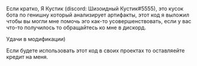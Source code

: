 Если кратко, Я Кустик (discord: Шизоидный Кустик#5555), это кусок бота по генишну который анализирует артифакты, этот код я выложил чтобы вы могли мне помочь эго как-то усовершенствовать, если у вас что-то получилось то обращайтесь ко мне в дискорд.

Удачи в модификации)

Если будете использовать этот код в своих проектах то оставляейте кредит на меня.
